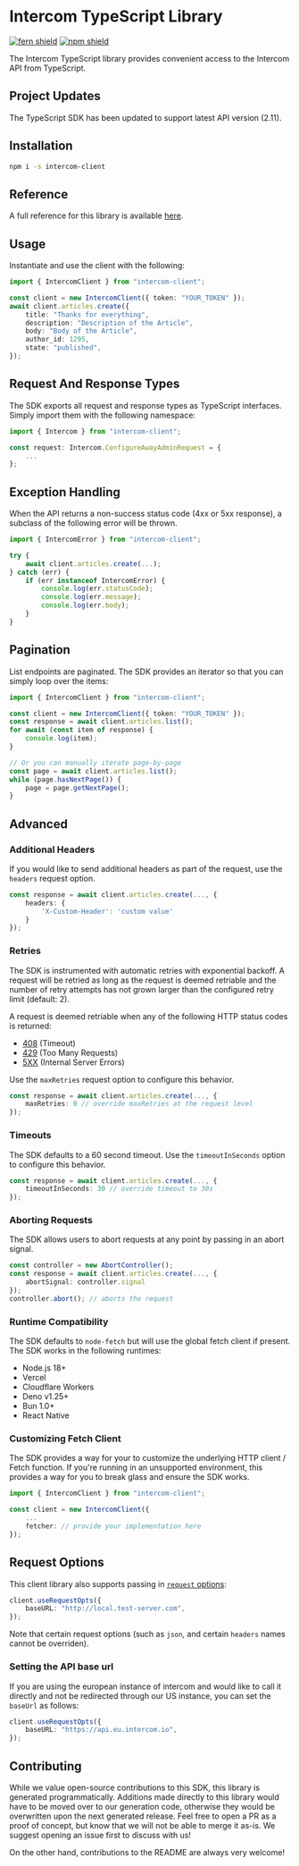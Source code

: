 # Intercom TypeScript Library

[![fern shield](https://img.shields.io/badge/%F0%9F%8C%BF-Built%20with%20Fern-brightgreen)](https://buildwithfern.com?utm_source=github&utm_medium=github&utm_campaign=readme&utm_source=https%3A%2F%2Fgithub.com%2Fintercom%2Fintercom-node)
[![npm shield](https://img.shields.io/npm/v/intercom-client)](https://www.npmjs.com/package/intercom-client)

The Intercom TypeScript library provides convenient access to the Intercom API from TypeScript.

## Project Updates

The TypeScript SDK has been updated to support latest API version (2.11).

## Installation

```sh
npm i -s intercom-client
```

## Reference

A full reference for this library is available [here](./reference.md).

## Usage

Instantiate and use the client with the following:

```typescript
import { IntercomClient } from "intercom-client";

const client = new IntercomClient({ token: "YOUR_TOKEN" });
await client.articles.create({
    title: "Thanks for everything",
    description: "Description of the Article",
    body: "Body of the Article",
    author_id: 1295,
    state: "published",
});
```

## Request And Response Types

The SDK exports all request and response types as TypeScript interfaces. Simply import them with the
following namespace:

```typescript
import { Intercom } from "intercom-client";

const request: Intercom.ConfigureAwayAdminRequest = {
    ...
};
```

## Exception Handling

When the API returns a non-success status code (4xx or 5xx response), a subclass of the following error
will be thrown.

```typescript
import { IntercomError } from "intercom-client";

try {
    await client.articles.create(...);
} catch (err) {
    if (err instanceof IntercomError) {
        console.log(err.statusCode);
        console.log(err.message);
        console.log(err.body);
    }
}
```

## Pagination

List endpoints are paginated. The SDK provides an iterator so that you can simply loop over the items:

```typescript
import { IntercomClient } from "intercom-client";

const client = new IntercomClient({ token: "YOUR_TOKEN" });
const response = await client.articles.list();
for await (const item of response) {
    console.log(item);
}

// Or you can manually iterate page-by-page
const page = await client.articles.list();
while (page.hasNextPage()) {
    page = page.getNextPage();
}
```

## Advanced

### Additional Headers

If you would like to send additional headers as part of the request, use the `headers` request option.

```typescript
const response = await client.articles.create(..., {
    headers: {
        'X-Custom-Header': 'custom value'
    }
});
```

### Retries

The SDK is instrumented with automatic retries with exponential backoff. A request will be retried as long
as the request is deemed retriable and the number of retry attempts has not grown larger than the configured
retry limit (default: 2).

A request is deemed retriable when any of the following HTTP status codes is returned:

-   [408](https://developer.mozilla.org/en-US/docs/Web/HTTP/Status/408) (Timeout)
-   [429](https://developer.mozilla.org/en-US/docs/Web/HTTP/Status/429) (Too Many Requests)
-   [5XX](https://developer.mozilla.org/en-US/docs/Web/HTTP/Status/500) (Internal Server Errors)

Use the `maxRetries` request option to configure this behavior.

```typescript
const response = await client.articles.create(..., {
    maxRetries: 0 // override maxRetries at the request level
});
```

### Timeouts

The SDK defaults to a 60 second timeout. Use the `timeoutInSeconds` option to configure this behavior.

```typescript
const response = await client.articles.create(..., {
    timeoutInSeconds: 30 // override timeout to 30s
});
```

### Aborting Requests

The SDK allows users to abort requests at any point by passing in an abort signal.

```typescript
const controller = new AbortController();
const response = await client.articles.create(..., {
    abortSignal: controller.signal
});
controller.abort(); // aborts the request
```

### Runtime Compatibility

The SDK defaults to `node-fetch` but will use the global fetch client if present. The SDK works in the following
runtimes:

-   Node.js 18+
-   Vercel
-   Cloudflare Workers
-   Deno v1.25+
-   Bun 1.0+
-   React Native

### Customizing Fetch Client

The SDK provides a way for your to customize the underlying HTTP client / Fetch function. If you're running in an
unsupported environment, this provides a way for you to break glass and ensure the SDK works.

```typescript
import { IntercomClient } from "intercom-client";

const client = new IntercomClient({
    ...
    fetcher: // provide your implementation here
});
```

## Request Options

This client library also supports passing in [`request` options](https://github.com/axios/axios#request-config):

```typescript
client.useRequestOpts({
    baseURL: "http://local.test-server.com",
});
```

Note that certain request options (such as `json`, and certain `headers` names cannot be overriden).

### Setting the API base url

If you are using the european instance of intercom and would like to call it directly and not be redirected through our US instance, you can set the `baseUrl` as follows:

```typescript
client.useRequestOpts({
    baseURL: "https://api.eu.intercom.io",
});
```

## Contributing

While we value open-source contributions to this SDK, this library is generated programmatically.
Additions made directly to this library would have to be moved over to our generation code,
otherwise they would be overwritten upon the next generated release. Feel free to open a PR as
a proof of concept, but know that we will not be able to merge it as-is. We suggest opening
an issue first to discuss with us!

On the other hand, contributions to the README are always very welcome!
